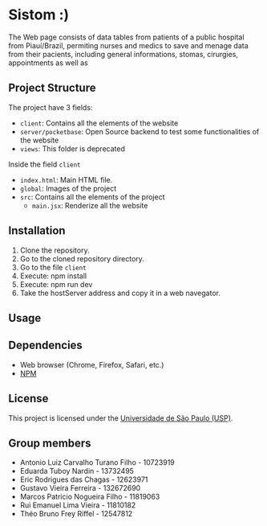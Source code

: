 # Sistom :)

<!-- descrição geral do projeto-->

The Web page consists of data tables from patients of a public hospital from Piauí/Brazil, permiting nurses and medics to save and menage data from their pacients, including general informations, stomas, cirurgies, appointments as well as  

## Project Structure

The project have 3 fields: 
- `client`: Contains all the elements of the website
- `server/pocketbase`: Open Source backend to test some functionalities of the website
- `views`: This folder is deprecated

Inside the field `client`
- `index.html`: Main HTML file.
- `global`: Images of the project
- `src`: Contains all the elements of the project
  - `main.jsx`: Renderize all the website

## Installation

1. Clone the repository.
2. Go to the cloned repository directory.
3. Go to the file `client`
3. Execute: npm install
4. Execute: npm run dev
5. Take the hostServer address and copy it in a web navegator.

## Usage

<!-- Describe how to use the web page and its features. -->


## Dependencies

- Web browser (Chrome, Firefox, Safari, etc.)
- [NPM](https://www.npmjs.com/)

## License

This project is licensed under the [Universidade de São Paulo (USP)](https://www5.usp.br/).

## Group members

- Antonio Luiz Carvalho Turano Filho - 10723919 
- Eduarda Tuboy Nardin - 13732495 
- Eric Rodrigues das Chagas - 12623971 
- Gustavo Vieira Ferreira - 132672690 
- Marcos Patricio Nogueira Filho - 11819063 
- Rui Emanuel Lima Vieira - 11810182 
- Théo Bruno Frey Riffel - 12547812

